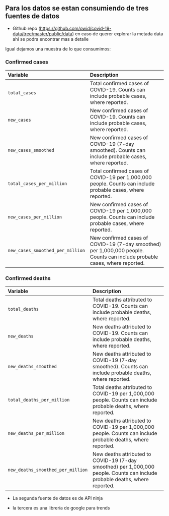 ## Para los datos se estan consumiendo de tres fuentes de datos

- Github repo (https://github.com/owid/covid-19-data/tree/master/public/data) en caso de querer explorar la metada data ahi se podra encontrar mas a detalle

Igual dejamos una muestra de lo que consumimos:

### Confirmed cases
| Variable                         | Description                                                                                                               |
|:---------------------------------|:--------------------------------------------------------------------------------------------------------------------------|
| `total_cases`                    | Total confirmed cases of COVID-19. Counts can include probable cases, where reported.                                     |
| `new_cases`                      | New confirmed cases of COVID-19. Counts can include probable cases, where reported.                                       |
| `new_cases_smoothed`             | New confirmed cases of COVID-19 (7-day smoothed). Counts can include probable cases, where reported.                      |
| `total_cases_per_million`        | Total confirmed cases of COVID-19 per 1,000,000 people. Counts can include probable cases, where reported.                |
| `new_cases_per_million`          | New confirmed cases of COVID-19 per 1,000,000 people. Counts can include probable cases, where reported.                  |
| `new_cases_smoothed_per_million` | New confirmed cases of COVID-19 (7-day smoothed) per 1,000,000 people. Counts can include probable cases, where reported. |
### Confirmed deaths
| Variable                          | Description                                                                                                                  |
|:----------------------------------|:-----------------------------------------------------------------------------------------------------------------------------|
| `total_deaths`                    | Total deaths attributed to COVID-19. Counts can include probable deaths, where reported.                                     |
| `new_deaths`                      | New deaths attributed to COVID-19. Counts can include probable deaths, where reported.                                       |
| `new_deaths_smoothed`             | New deaths attributed to COVID-19 (7-day smoothed). Counts can include probable deaths, where reported.                      |
| `total_deaths_per_million`        | Total deaths attributed to COVID-19 per 1,000,000 people. Counts can include probable deaths, where reported.                |
| `new_deaths_per_million`          | New deaths attributed to COVID-19 per 1,000,000 people. Counts can include probable deaths, where reported.                  |
| `new_deaths_smoothed_per_million` | New deaths attributed to COVID-19 (7-day smoothed) per 1,000,000 people. Counts can include probable deaths, where reported. |


- La segunda fuente de datos es de API ninja 

- la tercera es una libreria de google para trends